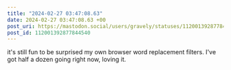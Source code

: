 ```yaml
---
title: "2024-02-27 03:47:08.63"
date: 2024-02-27 03:47:08.63 +00
post_uri: https://mastodon.social/users/gravely/statuses/112001392877844540
post_id: 112001392877844540
---
```

it's still fun to be surprised my own browser word replacement filters. I've got half a dozen going right now, loving it.


